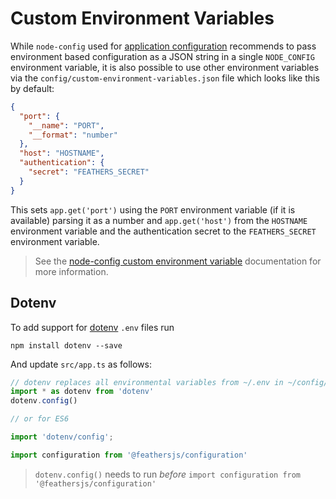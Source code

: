 # Custom Environment Variables

While `node-config` used for [application configuration](./default.json.md) recommends to pass environment based configuration as a JSON string in a single `NODE_CONFIG` environment variable, it is also possible to use other environment variables via the `config/custom-environment-variables.json` file which looks like this by default:

```json
{
  "port": {
    "__name": "PORT",
    "__format": "number"
  },
  "host": "HOSTNAME",
  "authentication": {
    "secret": "FEATHERS_SECRET"
  }
}
```

This sets `app.get('port')` using the `PORT` environment variable (if it is available) parsing it as a number and `app.get('host')` from the `HOSTNAME` environment variable and the authentication secret to the `FEATHERS_SECRET` environment variable.

<BlockQuote type="tip">

See the [node-config custom environment variable](https://github.com/node-config/node-config/wiki/Environment-Variables#custom-environment-variables) documentation for more information.

</BlockQuote>

## Dotenv

To add support for [dotenv](https://www.dotenv.org/) `.env` files run

```
npm install dotenv --save
```

And update `src/app.ts` as follows:

```ts
// dotenv replaces all environmental variables from ~/.env in ~/config/custom-environment-variables.json
import * as dotenv from 'dotenv'
dotenv.config()

// or for ES6

import 'dotenv/config';

import configuration from '@feathersjs/configuration'
```

<BlockQuote type="warning" label="important">

`dotenv.config()` needs to run _before_ `import configuration from '@feathersjs/configuration'`

</BlockQuote>
